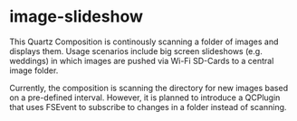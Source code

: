 # image-slideshow

This Quartz Composition is continously scanning a folder of images and displays them. Usage scenarios include big screen slideshows (e.g. weddings) in which images are pushed via Wi-Fi SD-Cards to a central image folder.

Currently, the composition is scanning the directory for new images based on a pre-defined interval. However, it is planned to introduce a QCPlugin that uses FSEvent to subscribe to changes in a folder instead of scanning.
